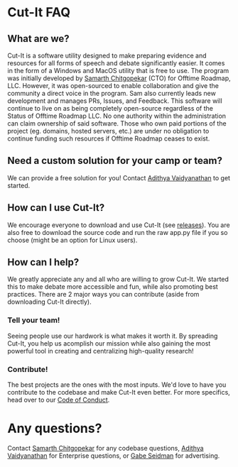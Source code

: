 # Cut-It FAQ

## What are we?
Cut-It is a software utility designed to make preparing evidence and resources for all forms of speech and debate significantly easier. It comes in the form of a Windows and MacOS utility that is free to use. The program was initially developed by [Samarth Chitgopekar](https://github.com/http-samc) (CTO) for Offtime Roadmap, LLC. However, it was open-sourced to enable collaboration and give the community a direct voice in the program. Sam also currently leads new development and manages PRs, Issues, and Feedback. This software will continue to live on as being completely open-source regardless of the Status of Offtime Roadmap LLC. No one authority within the administration can claim ownership of said software. Those who own paid portions of the project (eg. domains, hosted servers, etc.) are under no obligation to continue funding such resources if Offtime Roadmap ceases to exist. 

## Need a custom solution for your camp or team?
We can provide a free solution for you! Contact [Adithya Vaidyanathan](mailto:adithya@offtimeroadmap.com) to get started.

## How can I use Cut-It?
We encourage everyone to download and use Cut-It (see [releases](/releases)). You are also free to download the source code and run the raw app.py file if you so choose (might be an option for Linux users). 

## How can I help?
We greatly appreciate any and all who are willing to grow Cut-It. We started this to make debate more accessible and fun, while also promoting best practices. There are 2 major ways you can contribute (aside from downloading Cut-It directly).

### Tell your team!
Seeing people use our hardwork is what makes it worth it. By spreading Cut-It, you help us acomplish our mission while also gaining the most powerful tool in creating and centralizing high-quality research!

### Contribute!
The best projects are the ones with the most inputs. We'd love to have you contribute to the codebase and make Cut-It even better. For more specifics, head over to our [Code of Conduct](/CODEOFCONDUCT.md#2-contributing).

# Any questions?
Contact [Samarth Chitgopekar](mailto:sam@chitgopekar.tech) for any codebase questions, [Adithya Vaidyanathan](mailto:adithya@offtimeroadmap.com) for Enterprise questions, or [Gabe Seidman](mailto:gabe@offtimeroadmap.com) for advertising.
